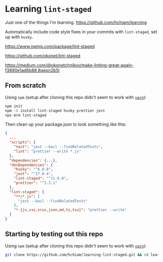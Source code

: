 # Learning `lint-staged`

Just one of the things I'm learning. <https://github.com/hchiam/learning>

Automatically include code style fixes in your commits with `lint-staged`, set up with `husky`.

<https://www.npmjs.com/package/lint-staged>

<https://github.com/okonet/lint-staged>

<https://medium.com/@okonetchnikov/make-linting-great-again-f3890e1ad6b8#.8qepn2b5l>

## From scratch

Using `npm` (setup after cloning this repo didn't seem to work with [`yarn`](https://github.com/hchiam/learning-yarn)):

```bash
npm init
npm -D install lint-staged husky prettier jest
npx mrm lint-staged
```

Then clean up your package.json to look something like this:

```json
{
  ...
  "scripts": {
    "test": "jest --bail --findRelatedTests",
    "lint": "prettier --write *.js"
  },
  "dependencies": {...},
  "devDependencies": {
    "husky": "^6.0.0",
    "jest": "^27.0.4",
    "lint-staged": "^11.0.0",
    "prettier": "^2.3.1"
  },
  "lint-staged": {
    "**/*.js": [
      "jest --bail --findRelatedTests"
    ],
    "*.{js,css,scss,json,md,ts,tsx}": "prettier --write"
  }
}
```

## Starting by testing out this repo

Using `npm` (setup after cloning this repo didn't seem to work with [`yarn`](https://github.com/hchiam/learning-yarn)):

```bash
git clone https://github.com/hchiam/learning-lint-staged.git && cd learning-lint-staged && npm install; # and then make changes and try to commit
```
